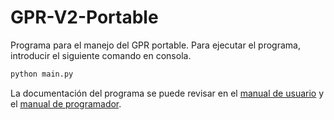 # GPR-V2-Portable
Programa para el manejo del GPR portable. Para ejecutar el programa, introducir el siguiente comando en consola.

```bash
python main.py
```

La documentación del programa se puede revisar en el [manual de usuario](https://github.com/gdh-uniandes/GPR-Uniandes/blob/main/manuales/Manual_Usuario_GPR.pdf) y el [manual de programador](https://github.com/gdh-uniandes/GPR-Uniandes/blob/main/manuales/Manual_Programador_GPR.pdf).